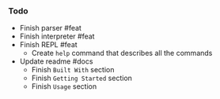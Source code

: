 ### Todo
- Finish parser #feat
- Finish interpreter #feat
- Finish REPL #feat
  - Create `help` command that describes all the commands
- Update readme #docs
  - Finish `Built With` section
  - Finish `Getting Started` section
  - Finish `Usage` section
